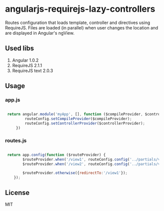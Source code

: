 angularjs-requirejs-lazy-controllers
====================================

Routes configuration that loads template, controller and directives using RequireJS. Files are loaded (in parallel)
when user changes the location and are displayed in Angular's ngView.

## Used libs

1. Angular 1.0.2
2. RequireJS 2.1.1
3. RequireJS text 2.0.3

## Usage

### app.js

```javascript

 return angular.module('myApp', [], function ($compileProvider, $controllerProvider) {
         routeConfig.setCompileProvider($compileProvider);
         routeConfig.setControllerProvider($controllerProvider);
     })
```

### routes.js

```javascript

 return app.config(function ($routeProvider) {
        $routeProvider.when('/view1', routeConfig.config('../partials/view1.html', 'controllers/first'));
        $routeProvider.when('/view2', routeConfig.config('../partials/view2.html', 'controllers/second', ['directives/version']));

        $routeProvider.otherwise({redirectTo:'/view1'});
    });
```

## License

MIT